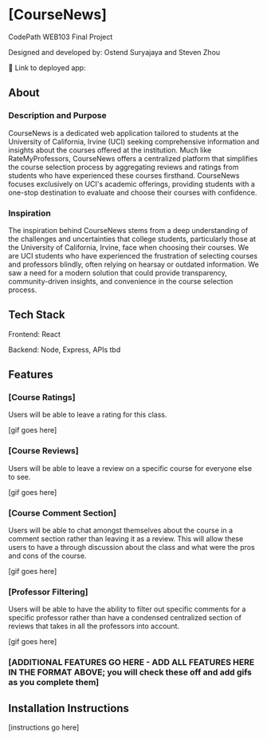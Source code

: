# [CourseNews]

CodePath WEB103 Final Project

Designed and developed by: Ostend Suryajaya and Steven Zhou

🔗 Link to deployed app:

## About

### Description and Purpose

CourseNews is a dedicated web application tailored to students at the University of California, Irvine (UCI) seeking comprehensive information and insights about the courses offered at the institution. Much like RateMyProfessors, CourseNews offers a centralized platform that simplifies the course selection process by aggregating reviews and ratings from students who have experienced these courses firsthand. CourseNews focuses exclusively on UCI's academic offerings, providing students with a one-stop destination to evaluate and choose their courses with confidence.

### Inspiration

The inspiration behind CourseNews stems from a deep understanding of the challenges and uncertainties that college students, particularly those at the University of California, Irvine, face when choosing their courses. We are UCI students who have experienced the frustration of selecting courses and professors blindly, often relying on hearsay or outdated information. We saw a need for a modern solution that could provide transparency, community-driven insights, and convenience in the course selection process.

## Tech Stack

Frontend: React

Backend: Node, Express, APIs tbd

## Features

### [Course Ratings]

Users will be able to leave a rating for this class.

[gif goes here]

### [Course Reviews]

Users will be able to leave a review on a specific course for everyone else to see.

[gif goes here]

### [Course Comment Section]

Users will be able to chat amongst themselves about the course in a comment section rather than leaving it as a review. This will allow these users to have a through discussion about the class and what were the pros and cons of the course.

[gif goes here]

### [Professor Filtering]

Users will be able to have the ability to filter out specific comments for a specific professor rather than have a condensed centralized section of reviews that takes in all the professors into account.

[gif goes here]

### [ADDITIONAL FEATURES GO HERE - ADD ALL FEATURES HERE IN THE FORMAT ABOVE; you will check these off and add gifs as you complete them]

## Installation Instructions

[instructions go here]
